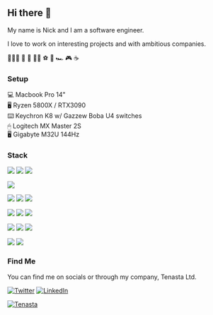 ## Hi there 👋
My name is Nick and I am a software engineer.

I love to work on interesting projects and with ambitious companies.

👨🏻‍💻 🌱 🍷 🚴‍♂️ ⚽️ 🏏 🏎 🎮 ☕️ 


### Setup
💻  Macbook Pro 14" <br/>
🖥 Ryzen 5800X / RTX3090<br/>
⌨️  Keychron K8 w/ Gazzew Boba U4 switches <br/>
🖱 Logitech MX Master 2S <br/>
🖥  Gigabyte M32U 144Hz <br/>

### Stack
<!-- OS/Shell -->
![](https://img.shields.io/badge/OS-MacOS-informational?style=flat&logo=apple&logoColor=white&color=2bbc8a)
![](https://img.shields.io/badge/OS-Windows-informational?style=flat&logo=windows&logoColor=white&color=2bbc8a)
![](https://img.shields.io/badge/Shell-zsh-informational?style=flat&logo=gnu-bash&logoColor=white&color=2bbc8a)
<!-- Editor -->
![](https://img.shields.io/badge/Editor-VSCode-informational?style=flat&logo=visual-studio-code&logoColor=white&color=2bbc8a)
<!-- Code -->
![](https://img.shields.io/badge/Code-Next.js-informational?style=flat&logo=next.js&logoColor=white&color=2bbc8a)
![](https://img.shields.io/badge/Code-React-informational?style=flat&logo=react&logoColor=white&color=2bbc8a)
![](https://img.shields.io/badge/Code-Vue-informational?style=flat&logo=vue&logoColor=white&color=2bbc8a)
<!-- Backend -->

![](https://img.shields.io/badge/Code-TypeScript-informational?style=flat&logo=typescript&logoColor=white&color=2bbc8a)
![](https://img.shields.io/badge/Code-Node.js-informational?style=flat&logo=node.js&logoColor=white&color=2bbc8a)
![](https://img.shields.io/badge/Code-PHP-informational?style=flat&logo=php&logoColor=white&color=2bbc8a)
<!-- Tools -->
![](https://img.shields.io/badge/Tools-Docker-informational?style=flat&logo=docker&logoColor=white&color=2bbc8a)
![](https://img.shields.io/badge/Tools-MySQL-informational?style=flat&logo=mysql&logoColor=white&color=2bbc8a)
![](https://img.shields.io/badge/Tools-PostgreSQL-informational?style=flat&logo=postgresql&logoColor=white&color=2bbc8a)
<!-- Cloud -->
![](https://img.shields.io/badge/Cloud-AWS-informational?style=flat&logo=amazon-aws&logoColor=white&color=2bbc8a)
![](https://img.shields.io/badge/Tools-DigitalOcean-informational?style=flat&logo=digitalocean&logoColor=white&color=2bbc8a)



### Find Me
You can find me on socials or through my company, Tenasta Ltd.

[![Twitter][1.2]][1]
[![LinkedIn][2.2]][2]

<a href="https://www.tenasta.com/" target="_blank">![Tenasta](https://www.tenasta.com/images/logo-header.png)</a>


<!-- Icons -->

[1.2]: https://raw.githubusercontent.com/nickmartink/nickmartink/master/icons/icons8-twitter.svg
[2.2]: https://raw.githubusercontent.com/nickmartink/nickmartink/master/icons/icons8-linkedin.svg

<!-- Links to your social media accounts -->

[1]: https://twitter.com/nickmartink
[2]: https://www.linkedin.com/in/nicholas-martin-kruck/

<!--
**nickmartink/nickmartink** is a ✨ _special_ ✨ repository because its `README.md` (this file) appears on your GitHub profile.

Here are some ideas to get you started:

- 🔭 I’m currently working on ...
- 🌱 I’m currently learning ...
- 👯 I’m looking to collaborate on ...
- 🤔 I’m looking for help with ...
- 💬 Ask me about ...
- 📫 How to reach me: ...
- 😄 Pronouns: ...
- ⚡ Fun fact: ...
-->
